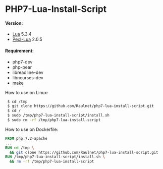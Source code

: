 PHP7-Lua-Install-Script
====

#### Version:
- [Lua](https://www.lua.org/) 5.3.4
- [Pecl-Lua](https://pecl.php.net/package/lua/2.0.5) 2.0.5

#### Requirement:
* php7-dev
* php-pear
* libreadline-dev
* libncurses-dev
* make

How to use on Linux:
```bash
 $ cd /tmp
 $ git clone https://github.com/Raulnet/php7-lua-install-script.git 
 $ cd /
 $ sudo /tmp/php7-lua-install-script/install.sh
 $ sudo rm -rf /tmp/php7-lua-install-script
```

How to use on Dockerfile:
```dockerfile
FROM php:7.2-apache
...
RUN cd /tmp \
  && git clone https://github.com/Raulnet/php7-lua-install-script.git
RUN /tmp/php7-lua-install-script/install.sh \
  && rm -rf /tmp/php7-lua-install-script
```


